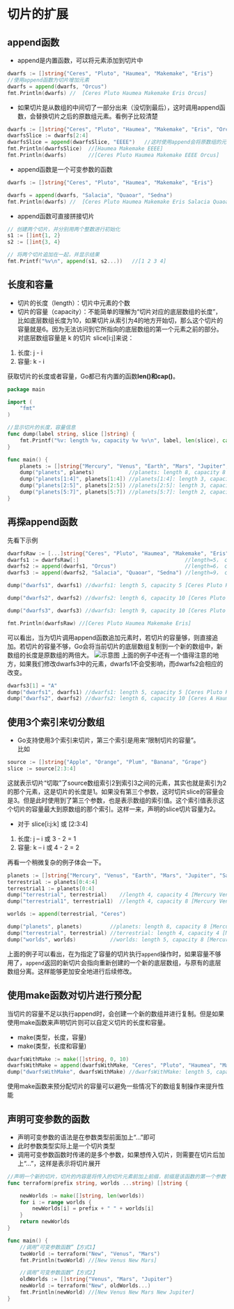 # 切片的扩展

## append函数

* append是内置函数，可以将元素添加到切片中
```go
dwarfs := []string{"Ceres", "Pluto", "Haumea", "Makemake", "Eris"}
//使用append函数为切片增加元素
dwarfs = append(dwarfs, "Orcus")
fmt.Println(dwarfs) //	[Ceres Pluto Haumea Makemake Eris Orcus]
```
* 如果切片是从数组的中间切了一部分出来（没切到最后），这时调用append函数，会替换切片之后的原数组元素。看例子比较清楚
```go
dwarfs := []string{"Ceres", "Pluto", "Haumea", "Makemake", "Eris", "Orcus"}
dwarfsSlice := dwarfs[2:4]
dwarfsSlice = append(dwarfsSlice, "EEEE")	//这时使用append会将原数组的元素“Eris”替换掉
fmt.Println(dwarfsSlice)  //[Haumea Makemake EEEE]
fmt.Println(dwarfs)       //[Ceres Pluto Haumea Makemake EEEE Orcus]
```
* append函数是一个可变参数的函数
```go
dwarfs := []string{"Ceres", "Pluto", "Haumea", "Makemake", "Eris"}

dwarfs = append(dwarfs, "Salacia", "Quaoar", "Sedna")
fmt.Println(dwarfs) //	[Ceres Pluto Haumea Makemake Eris Salacia Quaoar Sedna]
```
* append函数可直接拼接切片
```go
// 创建两个切片，并分别用两个整数进行初始化
s1 := []int{1, 2}
s2 := []int{3, 4}

// 将两个切片追加在一起，并显示结果
fmt.Printf("%v\n", append(s1, s2...))   //[1 2 3 4]
```

## 长度和容量
* 切片的长度（length）：切片中元素的个数
* 切片的容量（capacity）：不能简单的理解为“切片对应的底层数组的长度”，比如底层数组长度为10，如果切片从索引为4的地方开始切，那么这个切片的容量就是6。因为无法访问到它所指向的底层数组的第一个元素之前的部分。   
对底层数组容量是 k 的切片 slice[i:j]来说：
1. 长度: j - i
2. 容量: k - i   

获取切片的长度或者容量，Go都已有内置的函数**len()**和**cap()**。
```go
package main

import (
	"fmt"
)

//显示切片的长度，容量信息
func dump(label string, slice []string) {
	fmt.Printf("%v: length %v, capacity %v %v\n", label, len(slice), cap(slice), slice)
}

func main() {
	planets := []string{"Mercury", "Venus", "Earth", "Mars", "Jupiter", "Saturn", "Uranus", "Neptune"}
	dump("planets", planets)           //planets: length 8, capacity 8 [Mercury Venus Earth Mars Jupiter Saturn Uranus Neptune]
	dump("planets[1:4]", planets[1:4]) //planets[1:4]: length 3, capacity 7 [Venus Earth Mars]
	dump("planets[2:5]", planets[2:5]) //planets[2:5]: length 3, capacity 6 [Earth Mars Jupiter]
	dump("planets[5:7]", planets[5:7]) //planets[5:7]: length 2, capacity 3 [Saturn Uranus]
}
```
## 再探append函数

先看下示例
```go
dwarfsRaw := [...]string{"Ceres", "Pluto", "Haumea", "Makemake", "Eris"}
dwarfs1 := dwarfsRaw[:]                                  //length=5， capacity=5
dwarfs2 := append(dwarfs1, "Orcus")                      //length=6， capacity=10
dwarfs3 := append(dwarfs2, "Salacia", "Quaoar", "Sedna") //length=9， capacity=10

dump("dwarfs1", dwarfs1) //dwarfs1: length 5, capacity 5 [Ceres Pluto Haumea Makemake Eris]

dump("dwarfs2", dwarfs2) //dwarfs2: length 6, capacity 10 [Ceres Pluto Haumea Makemake Eris Orcus]

dump("dwarfs3", dwarfs3) //dwarfs3: length 9, capacity 10 [Ceres Pluto Haumea Makemake Eris Orcus Salacia Quaoar Sedna]

fmt.Println(dwarfsRaw) //[Ceres Pluto Haumea Makemake Eris]
```
可以看出，当为切片调用append函数追加元素时，若切片的容量够，则直接追加。若切片的容量不够，Go会将当前切片的底层数组复制到一个新的数组中，新数组的长度是原数组的两倍大。
![示意图](https://github.com/Xuhy0826/Golang-Study/blob/master/resource/AppendFunc.png)
上面的例子中还有一个值得注意的地方，如果我们修改dwarfs3中的元素，dwarfs1不会受影响，而dwarfs2会相应的改变。
```go
dwarfs3[1] = "A"
dump("dwarfs1", dwarfs1) //dwarfs1: length 5, capacity 5 [Ceres Pluto Haumea Makemake Eris]
dump("dwarfs2", dwarfs2) //dwarfs2: length 6, capacity 10 [Ceres A Haumea Makemake Eris Orcus]
```

## 使用3个索引来切分数组
* Go支持使用3个索引来切片，第三个索引是用来“限制切片的容量”。   
比如
```go
source := []string{"Apple", "Orange", "Plum", "Banana", "Grape"}
slice := source[2:3:4]
```
这就表示切片“切取”了source数组索引2到索引3之间的元素，其实也就是索引为2的那个元素，这是切片的长度是1。如果没有第三个参数，这时切片slice的容量会是3。但是此时使用到了第三个参数，也是表示数组的索引值。这个索引值表示这个切片的容量最大到原数组的那个索引。这样一来，声明的slice切片容量为2。   
* 对于 slice[i:j:k] 或 [2:3:4]
1. 长度: j – i 或 3 - 2 = 1
2. 容量: k – i 或 4 - 2 = 2   

再看一个稍微复杂的例子体会一下。
```go
planets := []string{"Mercury", "Venus", "Earth", "Mars", "Jupiter", "Saturn", "Uranus", "Neptune"}
terrestrial := planets[0:4:4]
terrestrial1 := planets[0:4]
dump("terrestrial", terrestrial)   	//length 4, capacity 4 [Mercury Venus Earth Mars]
dump("terrestrial1", terrestrial1) 	//length 4, capacity 8 [Mercury Venus Earth Mars]

worlds := append(terrestrial, "Ceres")

dump("planets", planets)         //planets: length 8, capacity 8 [Mercury Venus Earth Mars Jupiter Saturn Uranus Neptune]
dump("terrestrial", terrestrial) //terrestrial: length 4, capacity 4 [Mercury Venus Earth Mars]
dump("worlds", worlds)           //worlds: length 5, capacity 8 [Mercury Venus Earth Mars Ceres]
```
上面的例子可以看出，在为指定了容量的切片执行`append`操作时，如果容量不够用了，`append`返回的新切片会指向重新创建的一个新的底层数组，与原有的底层数组分离。这样能够更加安全地进行后续修改。

## 使用make函数对切片进行预分配
当切片的容量不足以执行append时，会创建一个新的数组并进行复制。但是如果使用make函数来声明切片则可以自定义切片的长度和容量。
* make(类型，长度，容量)
* make(类型，长度和容量)
```go
dwarfsWithMake := make([]string, 0, 10)
dwarfsWithMake = append(dwarfsWithMake, "Ceres", "Pluto", "Haumea", "Makemake", "Eris")
dump("dwarfsWithMake", dwarfsWithMake) //dwarfsWithMake: length 5, capacity 10 [Ceres Pluto Haumea Makemake Eris]
```
使用make函数来预分配切片的容量可以避免一些情况下的数组复制操作来提升性能

## 声明可变参数的函数

* 声明可变参数的语法是在参数类型前面加上“...”即可
* 此时参数类型实际上是一个切片类型
* 调用可变参数函数时传递的是多个参数，如果想传入切片，则需要在切片后加上“...”，这样是表示将切片展开
```go
//声明一个新的切片，切片的内容是将传入的切片元素前加上前缀，前缀是该函数的第一个参数
func terraform(prefix string, worlds ...string) []string {

	newWorlds := make([]string, len(worlds))
	for i := range worlds {
		newWorlds[i] = prefix + " " + worlds[i]
	}
	return newWorlds
}

func main() {
	//调用“可变参数函数”【方式1】
	twoWorld := terraform("New", "Venus", "Mars")
	fmt.Println(twoWorld) //[New Venus New Mars]

	//调用“可变参数函数”【方式2】
	oldWorlds := []string{"Venus", "Mars", "Jupiter"}
	newWorld := terraform("New", oldWorlds...)
	fmt.Println(newWorld) //[New Venus New Mars New Jupiter]
}
```
